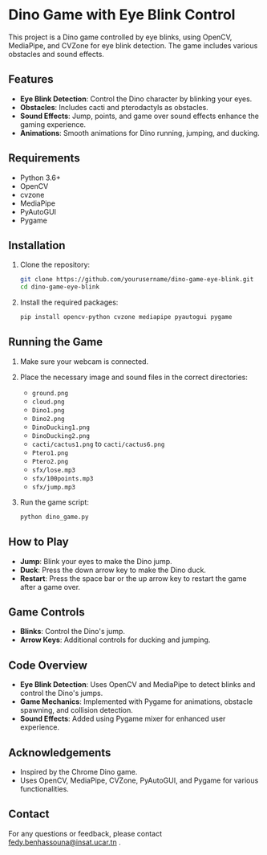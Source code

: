 
# Dino Game with Eye Blink Control

This project is a Dino game controlled by eye blinks, using OpenCV, MediaPipe, and CVZone for eye blink detection. The game includes various obstacles and sound effects.

## Features
- **Eye Blink Detection**: Control the Dino character by blinking your eyes.
- **Obstacles**: Includes cacti and pterodactyls as obstacles.
- **Sound Effects**: Jump, points, and game over sound effects enhance the gaming experience.
- **Animations**: Smooth animations for Dino running, jumping, and ducking.

## Requirements
- Python 3.6+
- OpenCV
- cvzone
- MediaPipe
- PyAutoGUI
- Pygame

## Installation
1. Clone the repository:
    ```sh
    git clone https://github.com/yourusername/dino-game-eye-blink.git
    cd dino-game-eye-blink
    ```

2. Install the required packages:
    ```sh
    pip install opencv-python cvzone mediapipe pyautogui pygame
    ```

## Running the Game
1. Make sure your webcam is connected.
2. Place the necessary image and sound files in the correct directories:
   - `ground.png`
   - `cloud.png`
   - `Dino1.png`
   - `Dino2.png`
   - `DinoDucking1.png`
   - `DinoDucking2.png`
   - `cacti/cactus1.png` to `cacti/cactus6.png`
   - `Ptero1.png`
   - `Ptero2.png`
   - `sfx/lose.mp3`
   - `sfx/100points.mp3`
   - `sfx/jump.mp3`

3. Run the game script:
    ```sh
    python dino_game.py
    ```

## How to Play
- **Jump**: Blink your eyes to make the Dino jump.
- **Duck**: Press the down arrow key to make the Dino duck.
- **Restart**: Press the space bar or the up arrow key to restart the game after a game over.

## Game Controls
- **Blinks**: Control the Dino's jump.
- **Arrow Keys**: Additional controls for ducking and jumping.

## Code Overview
- **Eye Blink Detection**: Uses OpenCV and MediaPipe to detect blinks and control the Dino's jumps.
- **Game Mechanics**: Implemented with Pygame for animations, obstacle spawning, and collision detection.
- **Sound Effects**: Added using Pygame mixer for enhanced user experience.



## Acknowledgements
- Inspired by the Chrome Dino game.
- Uses OpenCV, MediaPipe, CVZone, PyAutoGUI, and Pygame for various functionalities.

## Contact
For any questions or feedback, please contact fedy.benhassouna@insat.ucar.tn .

